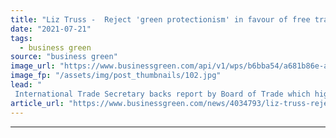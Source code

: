 ```yaml
---
title: "Liz Truss -  Reject 'green protectionism' in favour of free trade to drive net zero"
date: "2021-07-21"
tags: 
  - business green
source: "business green"
image_url: "https://www.businessgreen.com/api/v1/wps/b6bba54/a681b86e-aaa9-4e1f-8c19-51d786fe9aac/2/iStock-831152982-185x114.jpg"
image_fp: "/assets/img/post_thumbnails/102.jpg"
lead: "
 International Trade Secretary backs report by Board of Trade which highlights huge UK opportunities from green exports, but campaigners fear opposition to carbon border tariffs could undermine global decarbonisation efforts ..."
article_url: "https://www.businessgreen.com/news/4034793/liz-truss-reject-green-protectionism-favour-free-trade-drive-net-zero"
---
```


---
